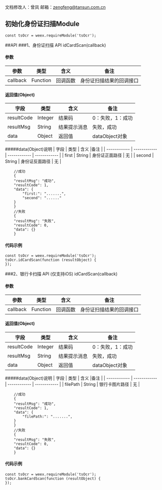 文档修改人：曾凤
邮箱：zengfeng@tansun.com.cn
## 初始化身份证扫描Module
````
const tsOcr = weex.requireModule('tsOcr');
````
##API
###1、身份证扫描 API
idCardScan(callback)
#### 参数
|  参数 | 类型  | 含义  |备注 |
| ------------ | ------------ | ------------ | ------------ |
| callback  |  Function | 回调函数  | 身份证扫描结果的回调接口 |
#### 返回值(Object)
|  字段 | 类型  | 含义  |备注 |
| ------------ | ------------ | ------------ | ------------ |
| resultCode  | Integer  | 结果码  |   0：失败，1：成功|
| resultMsg  |  String | 结果提示消息  |  失败，成功 |
| data  | Object  | 返回值  | dataObject对象  |

#####data(Object)说明
|  字段 | 类型  | 含义  |备注 |
| ------------ | ------------ | ------------ | ------------ |
| first  | String  | 身份证正面路径  |  无  |
| second  | String  | 身份证反面路径  |  无  |

````
    //成功
    {
	"resultMsg": "成功",
	"resultCode": 1,
	"data": {
		"first:": ".......",
		"second": "......"
	}
    }
	//失败
	{
	"resultMsg": "失败",
	"resultCode": 0,
	"data": {}
    }
````

#### 代码示例
````
const tsOcr = weex.requireModule('tsOcr');
tsOcr.idCardScan(function (resultObject) {
});
````
###2、银行卡扫描 API (仅支持iOS)
idCardScan(callback)
#### 参数
|  参数 | 类型  | 含义  |备注 |
| ------------ | ------------ | ------------ | ------------ |
| callback  |  Function | 回调函数  | 身份证扫描结果的回调接口 |
#### 返回值(Object)
|  字段 | 类型  | 含义  |备注 |
| ------------ | ------------ | ------------ | ------------ |
| resultCode  | Integer  | 结果码  |   0：失败，1：成功|
| resultMsg  |  String | 结果提示消息  |  失败，成功 |
| data  | Object  | 返回值  | dataObject对象  |

#####data(Object)说明
|  字段 | 类型  | 含义  |备注 |
| ------------ | ------------ | ------------ | ------------ |
| filePath  | String  | 银行卡图片路径  |  无  |


````
    //成功
    {
	"resultMsg": "成功",
	"resultCode": 1,
	"data": {
		"filePath:": ".......",
	}
    }
	//失败
	{
	"resultMsg": "失败",
	"resultCode": 0,
	"data": {}
    }
````

#### 代码示例
````
const tsOcr = weex.requireModule('tsOcr');
tsOcr.bankCardScan(function (resultObject) {
});
````

